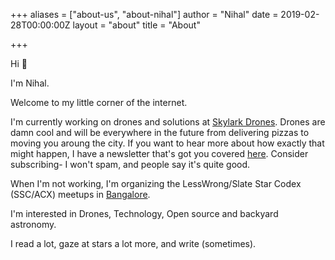 +++
aliases = ["about-us", "about-nihal"]
author = "Nihal"
date = 2019-02-28T00:00:00Z
layout = "about"
title = "About"

+++

Hi 👋

I'm Nihal.

Welcome to my little corner of the internet. 

I'm currently working on drones and solutions at [Skylark Drones](skylarkdrones.com). Drones are damn cool and will be everywhere in the future from delivering pizzas to moving you aroung the city. If you want to hear more about how exactly that might happen, I have a newsletter that's got you covered [here](https://www.getrevue.co/profile/propwash/). Consider subscribing- I won't spam, and people say it's quite good. 

When I'm not working, I'm organizing the LessWrong/Slate Star Codex (SSC/ACX) meetups in [Bangalore](https://www.lesswrong.com/groups/i5vLw9xnG9iwXNQZZ). 

I'm interested in Drones, Technology, Open source and backyard astronomy. 

I read a lot, gaze at stars a lot more, and write (sometimes). 
